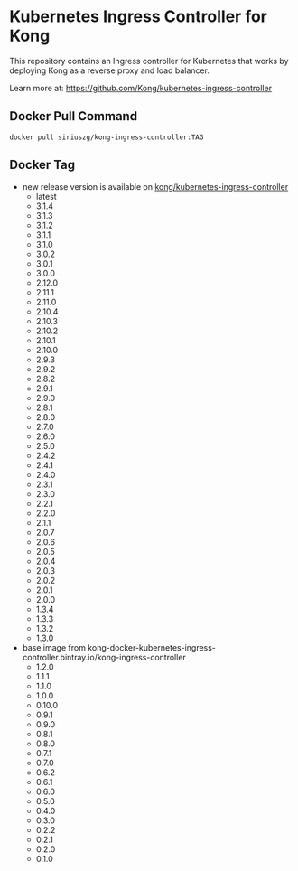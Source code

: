 # Kubernetes Ingress Controller for Kong

This repository contains an Ingress controller for Kubernetes that works by deploying Kong as a reverse proxy and load balancer.

Learn more at: <https://github.com/Kong/kubernetes-ingress-controller>

## Docker Pull Command

`docker pull siriuszg/kong-ingress-controller:TAG`

## Docker Tag

* new release version is available on [kong/kubernetes-ingress-controller](https://hub.docker.com/r/kong/kubernetes-ingress-controller/)
  * latest
  * 3.1.4
  * 3.1.3
  * 3.1.2
  * 3.1.1
  * 3.1.0
  * 3.0.2
  * 3.0.1
  * 3.0.0
  * 2.12.0
  * 2.11.1
  * 2.11.0
  * 2.10.4
  * 2.10.3
  * 2.10.2
  * 2.10.1
  * 2.10.0
  * 2.9.3
  * 2.9.2
  * 2.8.2
  * 2.9.1
  * 2.9.0
  * 2.8.1
  * 2.8.0
  * 2.7.0
  * 2.6.0
  * 2.5.0
  * 2.4.2
  * 2.4.1
  * 2.4.0
  * 2.3.1
  * 2.3.0
  * 2.2.1
  * 2.2.0
  * 2.1.1
  * 2.0.7
  * 2.0.6
  * 2.0.5
  * 2.0.4
  * 2.0.3
  * 2.0.2
  * 2.0.1
  * 2.0.0
  * 1.3.4
  * 1.3.3
  * 1.3.2
  * 1.3.0
* base image from kong-docker-kubernetes-ingress-controller.bintray.io/kong-ingress-controller
  * 1.2.0
  * 1.1.1
  * 1.1.0
  * 1.0.0
  * 0.10.0
  * 0.9.1
  * 0.9.0
  * 0.8.1
  * 0.8.0
  * 0.7.1
  * 0.7.0
  * 0.6.2
  * 0.6.1
  * 0.6.0
  * 0.5.0
  * 0.4.0
  * 0.3.0
  * 0.2.2
  * 0.2.1
  * 0.2.0
  * 0.1.0
